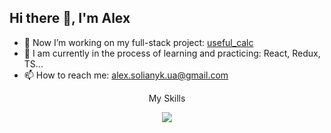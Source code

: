 ## Hi there 👋, I'm Alex

<!--
**mikromajor/mikromajor** is a ✨ _special_ ✨ repository because its `README.md` (this file) appears on your GitHub profile.

Here are some ideas to get you started:

- 🔭 I’m currently working on ...
- 🌱 I’m currently learning ...
- 👯 I’m looking to collaborate on ...
- 🤔 I’m looking for help with ...
- 💬 Ask me about ...

- 😄 Pronouns: ...
- ⚡ Fun fact: ...
-->
- 🔭 Now I’m working on my full-stack project: [useful_calc](https://github.com/mikromajor/useful_calculators)
- 🌱 I am currently in the process of learning and practicing: React, Redux, TS...
- 📫 How to reach me: alex.solianyk.ua@gmail.com
  
<p align="center">My Skills</p>
  <p align="center">
    <img src="https://skillicons.dev/icons?i=html,css,sass,js,ts,nodejs,git,react,mui,redux,vscode,mysql,postgres,postman,sequelize" />
</p>


